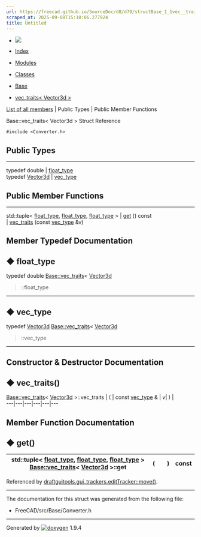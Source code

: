 ```yaml
---
url: https://freecad.github.io/SourceDoc/d8/d79/structBase_1_1vec__traits_3_01Vector3d_01_4.html
scraped_at: 2025-09-08T15:18:06.277924
title: Untitled
---
```


  * [ ![](https://www.freecad.org/svg/logo-freecad.svg) ](https://freecadweb.org "FreeCAD")
  * [Index](../../index.html "Index")
  * [Modules](../../modules.html "Modules list")
  * [Classes](../../annotated.html "Annotated list")

  * [Base](../../db/d07/namespaceBase.html)
  * [vec_traits< Vector3d >](../../d8/d79/structBase_1_1vec__traits_3_01Vector3d_01_4.html)

[List of all members](../../d5/d76/structBase_1_1vec__traits_3_01Vector3d_01_4-members.html) | Public Types | Public Member Functions

Base::vec_traits< Vector3d > Struct Reference

`#include <Converter.h>`

##  Public Types  
  
---  
typedef double | [float_type](../../d8/d79/structBase_1_1vec__traits_3_01Vector3d_01_4.html#a2d65a9bcb09b65219197ad53682e04e2)  
typedef [Vector3d](../../db/d07/namespaceBase.html#a5efb391dcd31b7783e4987cc87728f3e) | [vec_type](../../d8/d79/structBase_1_1vec__traits_3_01Vector3d_01_4.html#ac570f6b26e0b8b4dbbd6fc7bc1520aa2)  
  
##  Public Member Functions  
  
---  
std::tuple< [float_type](../../d8/d79/structBase_1_1vec__traits_3_01Vector3d_01_4.html#a2d65a9bcb09b65219197ad53682e04e2), [float_type](../../d8/d79/structBase_1_1vec__traits_3_01Vector3d_01_4.html#a2d65a9bcb09b65219197ad53682e04e2), [float_type](../../d8/d79/structBase_1_1vec__traits_3_01Vector3d_01_4.html#a2d65a9bcb09b65219197ad53682e04e2) > | [get](../../d8/d79/structBase_1_1vec__traits_3_01Vector3d_01_4.html#a176536d1847fd9b1754bd019b2221597) () const  
|
[vec_traits](../../d8/d79/structBase_1_1vec__traits_3_01Vector3d_01_4.html#a35c6bc49961c40e2e1191506bca5c61c)
(const
[vec_type](../../d8/d79/structBase_1_1vec__traits_3_01Vector3d_01_4.html#ac570f6b26e0b8b4dbbd6fc7bc1520aa2)
&v)  
  
## Member Typedef Documentation

## ◆ float_type

typedef double
[Base::vec_traits](../../d9/d76/structBase_1_1vec__traits.html)<
[Vector3d](../../db/d07/namespaceBase.html#a5efb391dcd31b7783e4987cc87728f3e)
>::float_type  
---  
  
## ◆ vec_type

typedef
[Vector3d](../../db/d07/namespaceBase.html#a5efb391dcd31b7783e4987cc87728f3e)
[Base::vec_traits](../../d9/d76/structBase_1_1vec__traits.html)<
[Vector3d](../../db/d07/namespaceBase.html#a5efb391dcd31b7783e4987cc87728f3e)
>::vec_type  
---  
  
## Constructor & Destructor Documentation

## ◆ vec_traits()

[Base::vec_traits](../../d9/d76/structBase_1_1vec__traits.html)< [Vector3d](../../db/d07/namespaceBase.html#a5efb391dcd31b7783e4987cc87728f3e) >::vec_traits  | ( | const [vec_type](../../d8/d79/structBase_1_1vec__traits_3_01Vector3d_01_4.html#ac570f6b26e0b8b4dbbd6fc7bc1520aa2) & | _v_| ) |   
---|---|---|---|---|---  
  
## Member Function Documentation

## ◆ get()

std::tuple< [float_type](../../d8/d79/structBase_1_1vec__traits_3_01Vector3d_01_4.html#a2d65a9bcb09b65219197ad53682e04e2), [float_type](../../d8/d79/structBase_1_1vec__traits_3_01Vector3d_01_4.html#a2d65a9bcb09b65219197ad53682e04e2), [float_type](../../d8/d79/structBase_1_1vec__traits_3_01Vector3d_01_4.html#a2d65a9bcb09b65219197ad53682e04e2) > [Base::vec_traits](../../d9/d76/structBase_1_1vec__traits.html)< [Vector3d](../../db/d07/namespaceBase.html#a5efb391dcd31b7783e4987cc87728f3e) >::get  | ( | | ) |  const  
---|---|---|---|---  
  
Referenced by
[draftguitools.gui_trackers.editTracker::move()](../../d3/dce/classdraftguitools_1_1gui__trackers_1_1editTracker.html#a6e4a060566362b1db0b5ea44c9874297).

* * *

The documentation for this struct was generated from the following file:

  * FreeCAD/src/Base/Converter.h

* * *

Generated by
[![doxygen](../../doxygen.svg)](https://www.doxygen.org/index.html) 1.9.4

